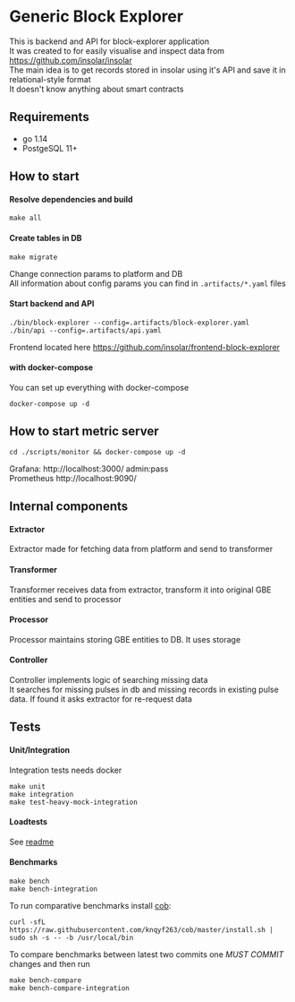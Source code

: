 # Generic Block Explorer
This is backend and API for block-explorer application  
It was created to for easily visualise and inspect data from https://github.com/insolar/insolar  
The main idea is to get records stored in insolar using it's API and save it in relational-style format  
It doesn't know anything about smart contracts  

## Requirements
 - go 1.14
 - PostgeSQL 11+

## How to start
#### Resolve dependencies and build
```
make all
```
#### Create tables in DB
```
make migrate
```
Change connection params to platform and DB  
All information about config params you can find in `.artifacts/*.yaml` files  

#### Start backend and API
```
./bin/block-explorer --config=.artifacts/block-explorer.yaml
./bin/api --config=.artifacts/api.yaml
```
Frontend located here https://github.com/insolar/frontend-block-explorer

#### with docker-compose
You can set up everything with docker-compose
```
docker-compose up -d
```

## How to start metric server
```
cd ./scripts/monitor && docker-compose up -d
```
Grafana: http://localhost:3000/ admin:pass  
Prometheus http://localhost:9090/ 

## Internal components
#### Extractor
Extractor made for fetching data from platform and send to transformer
#### Transformer
Transformer receives data from extractor, transform it into original GBE entities and send to processor
#### Processor
Processor maintains storing GBE entities to DB. It uses storage
#### Controller
Controller implements logic of searching missing data  
It searches for missing pulses in db and missing records in existing pulse data. If found it asks extractor for re-request data

## Tests
#### Unit/Integration
Integration tests needs docker
```
make unit
make integration
make test-heavy-mock-integration
```

#### Loadtests
See [readme](load/README.md)

#### Benchmarks
```
make bench
make bench-integration
```
To run comparative benchmarks install [cob](https://github.com/knqyf263/cob):
```
curl -sfL https://raw.githubusercontent.com/knqyf263/cob/master/install.sh | sudo sh -s -- -b /usr/local/bin
```
To compare benchmarks between latest two commits one *MUST COMMIT* changes and then run
```
make bench-compare
make bench-compare-integration
```
